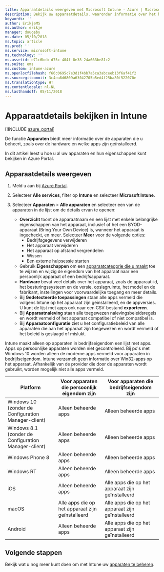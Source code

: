 ```yaml
---
title: Apparaatdetails weergeven met Microsoft Intune - Azure | Microsoft Docs
description: Bekijk uw apparaatdetails, waaronder informatie over het besturingssysteem, de opslagruimte, de fabrikant en het model. Bekijk een lijst met geïnstalleerde apps, controleer de beleidsregels voor naleving en stel TeamViewer in met Microsoft Intune in Azure. Vergelijkbaar met het bekijken van de inventaris van de apparaten die u beheert.
keywords: ''
author: ErikjeMS
ms.author: erikje
manager: dougeby
ms.date: 05/10/2018
ms.topic: article
ms.prod: ''
ms.service: microsoft-intune
ms.technology: ''
ms.assetid: e71c6bdb-d75c-404f-8e38-24a663be81c2
ms.suite: ems
ms.custom: intune-azure
ms.openlocfilehash: f66c0695c7e3d1f4bb7a5ca3abceeb13f6af41f2
ms.sourcegitcommit: 3c4ea8d6809a63042705b5ed4f25ba80f522070e
ms.translationtype: HT
ms.contentlocale: nl-NL
ms.lasthandoff: 05/11/2018
---
```

# <a name="see-device-details-in-intune"></a>Apparaatdetails bekijken in Intune

[!INCLUDE [azure_portal](./includes/azure_portal.md)]

De functie **Apparaten** biedt meer informatie over de apparaten die u beheert, zoals over de hardware en welke apps zijn geïnstalleerd.

In dit artikel leest u hoe u al uw apparaten en hun eigenschappen kunt bekijken in Azure Portal.

## <a name="view-the-device-details"></a>Apparaatdetails weergeven

1. Meld u aan bij [Azure Portal](https://portal.azure.com).
2. Selecteer **Alle services**, filter op **Intune** en selecteer **Microsoft Intune**.
3. Selecteer **Apparaten** > **Alle apparaten** en selecteer een van de apparaten in de lijst om de details ervan te openen:

   - **Overzicht** toont de apparaatnaam en een lijst met enkele belangrijke eigenschappen van het apparaat, inclusief of het een BYOD-apparaat (Bring Your Own Device) is, wanneer het apparaat is ingecheckt, en meer. Selecteer **Meer** voor de volgende opties:
     - Bedrijfsgegevens verwijderen
     - Het apparaat verwijderen
     - Het apparaat op afstand vergrendelen
     - Wissen
     - Een externe hulpsessie starten
   - Gebruik **Eigenschappen** om een [apparaatcategorie die u maakt](device-group-mapping.md) toe te wijzen en wijzig de eigendom van het apparaat naar een persoonlijk apparaat of een bedrijfsapparaat.
   - **Hardware** bevat veel details over het apparaat, zoals de apparaat-id, het besturingssysteem en de versie, opslagruimte, het model en de fabrikant, instellingen voor voorwaardelijke toegang en meer details.
   - Bij **Gedetecteerde toepassingen** staan alle apps vermeld die volgens Intune op het apparaat zijn geïnstalleerd, en de appversies. U kunt de lijst met apps ook naar een CSV-bestand **exporteren**.
   - Bij **Apparaatnaleving** staan alle toegewezen nalevingsbeleidsregels en wordt vermeld of het apparaat compatibel of niet compatibel is.
   - Bij **Apparaatconfiguratie** ziet u het configuratiebeleid van alle apparaten die aan het apparaat zijn toegewezen en wordt vermeld of het beleid is geslaagd of mislukt.

Intune maakt alleen op apparaten in bedrijfseigendom een lijst met apps. Apps op persoonlijke apparaten worden niet gecontroleerd. Bij pc's met Windows 10 worden alleen de moderne apps vermeld voor apparaten in bedrijfseigendom. Intune verzamelt geen informatie over Win32-apps op het apparaat. Afhankelijk van de provider die door de apparaten wordt gebruikt, worden mogelijk niet alle apps vermeld.

|Platform|Voor apparaten die persoonlijk eigendom zijn|Voor apparaten die bedrijfseigendom zijn|  
|--------------|---------------------------------|--------------------------------|  
|Windows 10 (zonder de Configuration Manager-client)|Alleen beheerde apps|Alleen beheerde apps|
|Windows 8.1 (zonder de Configuration Manager-client)|Alleen beheerde apps|Alleen beheerde apps|  
|Windows Phone 8|Alleen beheerde apps|Alleen beheerde apps|  
|Windows RT|Alleen beheerde apps|Alleen beheerde apps|  
|iOS|Alleen beheerde apps|Alle apps die op het apparaat zijn geïnstalleerd|
|macOS|Alle apps die op het apparaat zijn geïnstalleerd|Alle apps die op het apparaat zijn geïnstalleerd|  
|Android|Alleen beheerde apps|Alle apps die op het apparaat zijn geïnstalleerd|  

## <a name="next-steps"></a>Volgende stappen
Bekijk wat u nog meer kunt doen om met Intune uw [apparaten te beheren](device-management.md).